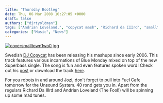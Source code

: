```yaml
---
title: 'Thursday Bootleg'
date: Thu, 06 Mar 2008 10:27:05 +0000
draft: false
authors: ["dirtyoldman"]
tags: ["Andrian Loveland.", "copycat mash", "Richard da IIIrd", "smalltown monday solution", "superbass vs new order", "Unsound System"]
categories: ["Music", "News"]
---
```


[![coversmalltown1wo0.jpg](/wp-content/uploads/2008/03/coversmalltown1wo0.jpg)](/wp-content/uploads/2008/03/coversmalltown1wo0.jpg "coversmalltown1wo0.jpg")

Swedish [DJ Copycat](http://www.djcopycat.com) has been releasing his mashups since early 2006. This track features various incarnations of Blue Monday mixed on top of the new Superbass single. The song is fun and even features spoken word! Check out his [post](http://djcopycat.blogspot.com/2008/02/new-smalltown-monday-solution-copycat.html) or download the track [here](http://www.mediafire.com/?1ig2tgxmimv).

For you robots in and around Jozi, don't forget to pull into Fuel Cafe tomorrow for the Unsound System. 40 rond gets you in. Apart from the regulars Richard Da IIIrd and Andrian Loveland (The Fool!) will be spinning up some mad tunes.